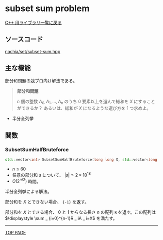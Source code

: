 # subset sum problem

[C++ 用ライブラリ一覧に戻る](../index.md)

## ソースコード

[nachia/set/subset-sum.hpp](https://github.com/NachiaVivias/cp-library/blob/main/Cpp/Include/nachia/set/subset-sum.hpp)

## 主な機能

部分和問題の競プロ向け解法である。

> **部分和問題**
>
> $n$ 個の整数 $A _ 0,A _ 1,\ldots ,A _ n$ のうち $0$ 要素以上を選んで総和を $X$ にすることができるか？ あるいは、総和が $X$ になるような選び方を $1$ つ求めよ。

* 半分全列挙

## 関数

### SubsetSumHalfBruteforce

```c++
std::vector<int> SubsetSumHalfBruteforce(long long X, std::vector<long long> A);
```

- $n\leq 60$
- 任意の部分和 $s$ について、 $\lvert s\rvert \leq 2\times 10^{18}$
- $O(2^{n/2})$ 時間。

半分全列挙による解法。

部分和を $X$ とできない場合、 `{-1}` を返す。

部分和を $X$ とできる場合、 $0$ と $1$ からなる長さ $n$ の配列 `R` を返す。この配列は $\displaystyle \sum _ {i=0}^{n-1}R _ iA _ i=X$ を満たす。

---

[TOP PAGE](https://nachiavivias.github.io/cp-library/)


<script type="text/x-mathjax-config">MathJax.Hub.Config({tex2jax:{inlineMath:[['\$','\$']],processEscapes:true},CommonHTML: {matchFontHeight:false}});</script>
<script type="text/javascript" async src="https://cdnjs.cloudflare.com/ajax/libs/mathjax/2.7.1/MathJax.js?config=TeX-MML-AM_CHTML"></script>


